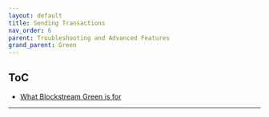 ```yaml
---
layout: default
title: Sending Transactions
nav_order: 6
parent: Troubleshooting and Advanced Features
grand_parent: Green
--- 
```


## ToC

- [What Blockstream Green is for](#what-blockstream-green-is-for)

___

# 